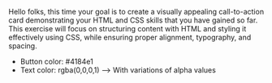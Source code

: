 Hello folks, this time your goal is to create a visually appealing
call-to-action card demonstrating your HTML and CSS skills that you have gained
so far. This exercise will focus on structuring content with HTML and styling it
effectively using CSS, while ensuring proper alignment, typography, and spacing.

- Button color: #4184e1
- Text color: rgba(0,0,0,1) --> With variations of alpha values